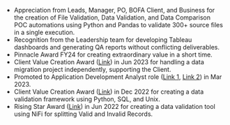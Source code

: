 - Appreciation from Leads, Manager, PO, BOFA Client, and Business for the creation of File Validation, Data Validation, and Data Comparison POC automations using Python and Pandas to validate 300+ source files in a single execution.
- Recognition from the Leadership team for developing Tableau dashboards and generating QA reports without conflicting deliverables.
- Pinnacle Award FY24 for creating extraordinary value in a short time.
- Client Value Creation Award ([Link](https://drive.google.com/file/d/1UBH2XshL7bsTVAB1BCl0-muxs6YTrvJv/view?usp=sharing)) in Jun 2023 for handling a data migration project independently, supporting the Client.
- Promoted to Application Development Analyst role ([Link 1](https://drive.google.com/file/d/1qZn9V3gC4CXH4kN2C6hOETI0-MSV0MHJ/view?usp=sharing), [Link 2](https://drive.google.com/file/d/14idcAgQZF1YTqtTA956nuC3wTBzoYOCs/view?usp=sharing)) in Mar 2023.
- Client Value Creation Award ([Link](https://drive.google.com/file/d/1s4G1a6KW2HQcw3ijyF8R1wvGyF7B3YQS/view?usp=sharing)) in Dec 2022 for creating a data validation framework using Python, SQL, and Unix.
- Rising Star Award ([Link](https://drive.google.com/file/d/1X_jiLfWp22Z1XFl2efo4iLQhh-BNA-Ah/view?usp=sharing)) in Jun 2022 for creating a data validation tool using NiFi for splitting Valid and Invalid Records.
